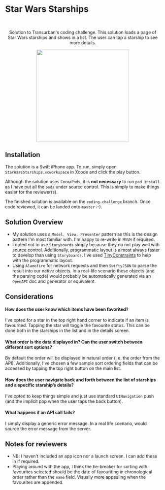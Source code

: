 # Star Wars Starships
<br />
  <p align="center">
  Solution to Transurban's coding challenge. This solution loads a page of Star Wars starships and shows in a list. The user can tap a starship to see more details.
  </p>
</p>

<p align="center">
<img src= "https://media.giphy.com/media/ZixAQOZjkEXRltnHNJ/giphy.gif" width="300" >
</p>

## Installation

The solution is a Swift iPhone app. To run, simply open `StarWarsStarships.xcworkspace` in Xcode and click the play button.

Although the solution uses `CocoaPods`, it is <b>not necessary</b> to run `pod install` as I have put all the `pods` under source control. This is simply to make things easier for the reviewer(s).

The finished solution is available on the `coding-challenge` branch. Once code reviewed, it can be landed onto `master` :-).


## Solution Overview

- My solution uses a `Model, View, Presenter` pattern as this is the design pattern I'm most familiar with. I'm happy to re-write in `MVVM` if required.
- I opted not to use `Storyboards` simply because they do not play well with source control. Additionally, programmatic layout is almost always faster to develop than using `Storyboards`. I've used [TinyConstraints](https://github.com/roberthein/TinyConstraints) to help with the programmatic layout.
- Using `Alamofire` for network requests and then `SwiftyJSON` to parse the result into our native objects. In a real-life scenario these objects (and the parsing code) would probably be automatically generated via an `OpenAPI` doc and generator or equivalent.

## Considerations

#### How does the user know which items have been favorited?
I've opted for a star in the top right hand corner to indicate if an item is favourited. Tapping the star will toggle the favourite status. This can be done both in the starships in the list and in the details screen.
 
#### What order is the data displayed in? Can the user switch between different sort options?
By default the order will be displayed in natural order (i.e. the order from the API). Additionally, I've chosen a few sample sort ordering fields that can be accessed by tapping the top right button on the main list.

#### How does the user navigate back and forth between the list of starships and a specific starship’s details?
I've opted to keep things simple and just use standard `UINavigation` push (and the implicit pop when the user taps the back button).

#### What happens if an API call fails?
I simply display a generic error message. In a real life scenario, would source the error message from the server.


## Notes for reviewers

- NB: I haven't included an app icon nor a launch screen. I can add these in if required.
- Playing around with the app, I think the tie-breaker for sorting with favourites selected should be the date of favouriting in chronological order rather than the `name` field. Visually more appealing when the favourites are appended.


